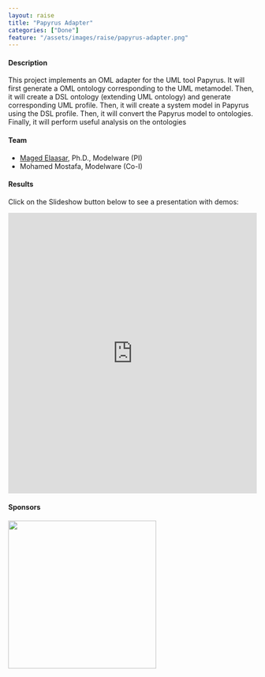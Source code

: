 ```yaml
---
layout: raise
title: "Papyrus Adapter"
categories: ["Done"]
feature: "/assets/images/raise/papyrus-adapter.png"
---
```


#### Description

This project implements an OML adapter for the UML tool Papyrus. It will first generate a OML ontology corresponding to the UML metamodel. Then, it will create a DSL ontology (extending UML ontology) and generate corresponding UML profile. Then, it will create a system model in Papyrus using the DSL profile. Then, it will convert the Papyrus model to  ontologies. Finally, it will perform useful  analysis on the ontologies

#### Team

- [Maged Elaasar](/maged-elaasar.html), Ph.D., Modelware (PI)
- Mohamed Mostafa, Modelware (Co-I)

#### Results

Click on the Slideshow button below to see a presentation with demos:

<style>
.responsive-wrap iframe{ max-width: 100%;}
</style>
<div class="responsive-wrap">
<!-- this is the embed code provided by Google -->
  <iframe src="https://docs.google.com/presentation/d/1QRrh8vaxVeBy2_-SxxZLyUTmIWJUn2eyoYT6RzG_2rg/edit?usp=sharing" frameborder="0" width="960" height="569" allowfullscreen="true" mozallowfullscreen="true" webkitallowfullscreen="true"></iframe>
<!-- Google embed ends -->
</div>

#### Sponsors

[<img width="300" src="https://list.cea.fr/app/themes/cealist/dist/images/list.png"/>](https://list.cea.fr/en/)